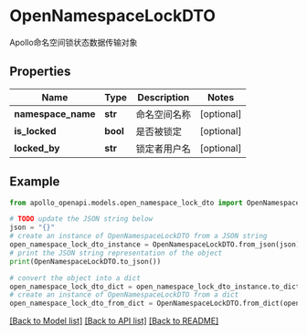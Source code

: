 # OpenNamespaceLockDTO

Apollo命名空间锁状态数据传输对象

## Properties

Name | Type | Description | Notes
------------ | ------------- | ------------- | -------------
**namespace_name** | **str** | 命名空间名称 | [optional] 
**is_locked** | **bool** | 是否被锁定 | [optional] 
**locked_by** | **str** | 锁定者用户名 | [optional] 

## Example

```python
from apollo_openapi.models.open_namespace_lock_dto import OpenNamespaceLockDTO

# TODO update the JSON string below
json = "{}"
# create an instance of OpenNamespaceLockDTO from a JSON string
open_namespace_lock_dto_instance = OpenNamespaceLockDTO.from_json(json)
# print the JSON string representation of the object
print(OpenNamespaceLockDTO.to_json())

# convert the object into a dict
open_namespace_lock_dto_dict = open_namespace_lock_dto_instance.to_dict()
# create an instance of OpenNamespaceLockDTO from a dict
open_namespace_lock_dto_from_dict = OpenNamespaceLockDTO.from_dict(open_namespace_lock_dto_dict)
```
[[Back to Model list]](../README.md#documentation-for-models) [[Back to API list]](../README.md#documentation-for-api-endpoints) [[Back to README]](../README.md)


